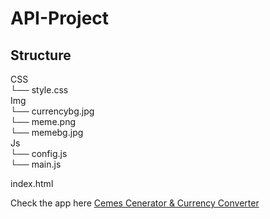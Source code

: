 # API-Project



## Structure

CSS<br>
 └── style.css<br>
Img<br>
 └── currencybg.jpg<br>
 └── meme.png<br>
 └── memebg.jpg<br>
Js<br>
 └── config.js<br>
 └── main.js<br>

index.html<br>

Check the app here [Cemes Cenerator & Currency Converter](magnificent-kheer-016799.netlify.app)

